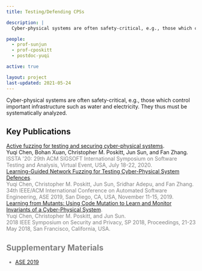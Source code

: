 ```yaml
---
title: Testing/Defending CPSs

description: |
  Cyber-physical systems are often safety-critical, e.g., those which control important infrastructure such as water and electricity. They thus must be systematically analyzed.

people:
  - prof-sunjun
  - prof-cposkitt
  - postdoc-yuqi

active: true

layout: project
last-updated: 2021-05-24
---
```


Cyber-physical systems are often safety-critical, e.g., those which control important infrastructure such as water and electricity. They thus must be systematically analyzed.

## Key Publications

<span class="pubtitle">
				<a href="https://doi.org/10.1145/3395363.3397376">Active fuzzing for testing and securing cyber-physical systems</a>.
			</span><br />
			<span class="authors">
				Yuqi Chen, Bohan Xuan, Christopher M. Poskitt, Jun Sun, and Fan Zhang.
			</span><br />
			<span style="color:grey;"><span class="venuetype"></span><span class="venue">ISSTA '20: 29th ACM SIGSOFT International Symposium on Software Testing and Analysis, Virtual Event, USA, July 18-22, 2020</span>.
			<br />
			<span class="links">
</span>

<span class="pubtitle">
				<a href="https://doi.org/10.1109/ASE.2019.00093">Learning-Guided Network Fuzzing for Testing Cyber-Physical System Defences</a>.
			</span><br />
			<span class="authors">
				Yuqi Chen, Christopher M. Poskitt, Jun Sun, Sridhar Adepu, and Fan Zhang.
			</span><br />
			<span style="color:grey;"><span class="venuetype"></span><span class="venue">34th IEEE/ACM International Conference on Automated Software Engineering, ASE 2019, San Diego, CA, USA, November 11-15, 2019</span>.
			<br />
			<span class="links">
</span>

<span class="pubtitle">
				<a href="https://doi.org/10.1109/SP.2018.00016">Learning from Mutants: Using Code Mutation to Learn and Monitor Invariants of a Cyber-Physical System</a>.
			</span><br />
			<span class="authors">
				Yuqi Chen, Christopher M. Poskitt, and Jun Sun.
			</span><br />
			<span style="color:grey;"><span class="venuetype"></span><span class="venue">2018 IEEE Symposium on Security and Privacy, SP 2018, Proceedings, 21-23 May 2018, San Francisco, California, USA</span>.
			<br />
			<span class="links">
</span>

## Supplementary Materials

- [ASE 2019](/supplementary-material/ase2019.html)